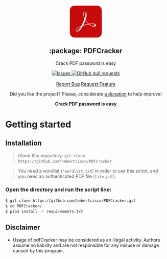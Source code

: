 <p align="center">
 <img width="100px" src="https://raw.githubusercontent.com/hebertcisco/pdfCracker/master/.github/images/pdf.svg" align="center" alt=":package: PDFCracker" />
 <h2 align="center">:package: PDFCracker</h2>
 <p align="center">Crack PDF password is easy</p>
</p>

  <p align="center">
    <a href="https://github.com/hebertcisco/PDFCracker/issues">
      <img alt="Issues" src="https://img.shields.io/github/issues/hebertcisco/PDFCracker?style=flat&color=336791" />
    </a>
    <a href="https://github.com/hebertcisco/PDFCracker/pulls">
      <img alt="GitHub pull requests" src="https://img.shields.io/github/issues-pr/hebertcisco/PDFCracker?style=flat&color=336791" />
    </a>
    <br />
    <br />
  <a href="https://github.com/hebertcisco/PDFCracker/issues/new/choose">Report Bug</a>
  <a href="https://github.com/hebertcisco/PDFCracker/new/choose">Request Feature</a>
  </p>

<p align="center">Did you like the project? Please, considerate <a href="https://www.buymeacoffee.com/hebertcisco">a donation</a> to help improve!</p>

<p align="center"><strong>Crack PDF password is easy</strong></p>


# Getting started

## Installation

> Clone this repository: `git clone https://github.com/hebertcisco/PDFCracker`


> You need a wordlist (`"wordlist.txt`) in order to use this script, and you need an authenticated PDF file (`file.pdf`).

### Open the directory and run the script line:


``` bash
$ git clone https://github.com/hebertcisco/PDFCracker.git
$ cd PDFCracker/
$ pip3 install -r requirements.txt
```


## Disclaimer

- Usage of pdfCracker may be considered as an illegal activity. Authors assume no liability and are not responsible for any misuse or damage caused by this program.
